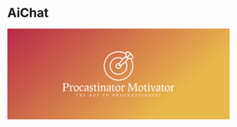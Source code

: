 # AiChat
![alt text](https://github.com/Unerasable/ProcastinatorMotivator/blob/main/Images/cover.png?raw=True)
